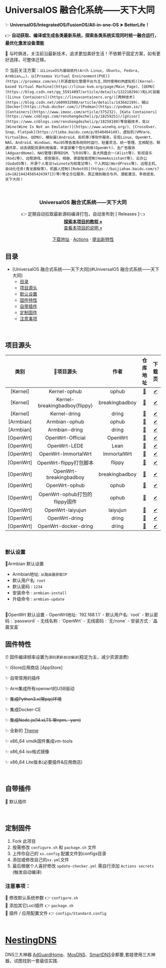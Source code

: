 # UniversalOS 融合化系统——天下大同
✨ **UniversalOS/IntegratedOS/FusionOS/All-in-one-OS ➤ BetterLife！**

👉 **自动获取、编译或生成各类最新系统，探索各类系统实现同时统一融合运行，最优化激发设备潜能**

🎯 与时俱进，关注前沿最新技术，追求更加美好生活！不依赖于固定方案，如有更好选择，可整体迁移。

⏰ 当前关注方案：`以LinuxOS为基础依托(Arch Linux, Ubuntu, Fedora, Armbian……)，以[Proxmox Virtual Environment(PVE)](https://proxmox.com/en/)开源虚拟化管理平台为主,同时使用KVM虚拟机([Kernel-based Virtual Machine](https://linux-kvm.org/page/Main_Page)、[QEMU](https://blog.csdn.net/qq_55914897/article/details/132218294))和LXC容器([Linux Containers])(https://linuxcontainers.org/)[两种技术](https://blog.csdn.net/z609932088/article/details/143642199)，辅以[Docker](https://hub.docker.com/)/[Podman](https://podman.io/) [Containers](https://www.imooc.com/article/375232)、[Kata Containers](https://www.cnblogs.com/renshengdezheli/p/18259251)/[gVisor](https://www.cnblogs.com/renshengdezheli/p/18258180)等容器技术，佐以[Wine(Wine Is Not an Emulator)](https://www.winehq.org/)、[CrossOver、Snap、Flatpak](https://tieba.baidu.com/p/8540464149)、虚拟机(VMVare、VirtualBox、QEMU)、模拟器(Android、街机等)等软件服务，实现Linux、OpenWrt、NAS、Android、Windows、MacOS等各类系统同时运行、轻量灵活、统一管理、互相配合、联通共享，动态调配资源利用强度，丰富部署个性化网络(OpenWrt)、去广告服务(AdguardHome)、NAS管理(群晖DSM、飞牛OS等)、各大网盘合一(Alist等)、影视音乐(Kodi等)、远程游戏、感官娱乐、相册、家庭智能控制(HomeAssistant等)、云办公(GodoOS等)、开源个人笔记(wiznote为知笔记等)、个人网站(WordPress等)、远程主机、自动化任务(青龙面板等)、机器人控制([RobotOS](https://baijiahao.baidu.com/s?id=1821442456542439713)等)等全方位服务，真正做到融合与共、潜能激活、多效迸发、天下大同！       `


<br />


  </a>
  <h3 align="center">UniversalOS 融合式系统——天下大同</h3>
  <p align="center">
    👉 定期自动拉取最新源码编译打包，自动发布到 [<a herf="https://github.com/FoxDring/UniversalOS/releases"> Releases </a>]👈
    <br />
    <a href="https://github.com/FoxDring/UniversalOS/@Documents"><strong>探索本项目的教程 »</strong></a>
    <br />
    <a href="https://github.com/FoxDring/UniversalOS/@Readme">查看本项目的说明 »</a>
	<br />
    <br />
    <a href="https://github.com/FoxDring/UniversalOS/releases">下载地址</a>
    ·
    <a href="https://github.com/FoxDring/UniversalOS/actions">Actions</a>
    ·
    <a href="https://github.com/FoxDring/UniversalOS/issues">提出新特性</a>
  </p>

</p>

## 目录

- [UniversalOS 融合式系统——天下大同](#UniversalOS 融合式系统——天下大同)
  - [目录](#目录)
  - [项目源头](#项目源头)
  - [默认设置](#默认设置)
  - [固件特性](#固件特性)
  - [自带插件](#自带插件)
  - [定制固件](#定制固件)   
  - [注意事项](#注意事项)


<br>


## 项目源头

|         类别         |           🎯项目源头        |         作者         |        仓库地址         |              下载页          |
| :------------------------: | :---------------------: | :-------------------: | :-------------------: | :--------------------------: |
|  [Kernel] |             Kernel-ophub                    |  ophub |[🍕](https://github.com/ophub/kernel) |  [✔](https://github.com/ophub/kernel/tags) |
|  [Kernel] |             Kernel-breakingbadboy(flippy)                    |  breakingbadboy |[🍕](https://github.com/breakingbadboy/OpenWrt) |  [✔](https://github.com/breakingbadboy/OpenWrt/tags) |
|  [Kernel] |             Kernel-dring                    |  dring |[🍕](https://github.com/FoxDring/UniversalOS) |  [✔](https://github.com/FoxDring/UniversalOS/tags) |
|  [Armbian] |             Armbian-ophub                    |  ophub |[🍕](https://github.com/ophub/amlogic-s9xxx-armbian) |  [✔](https://github.com/ophub/amlogic-s9xxx-armbian/tags) |
|  [Armbian] |             Armbian-dring                    |  dring |[🍕](https://github.com/FoxDring/UniversalOS) |  [✔](https://github.com/FoxDring/UniversalOS/tags) |
|  [OpenWrt] |             OpenWrt-Official                    |  OpenWrt |[🍕](https://github.com/openwrt/openwrt) |  [✔](https://firmware-selector.openwrt.org/) |
|  [OpenWrt] |             OpenWrt-LEDE                    |  Lean |[🍕](https://github.com/coolsnowwolf/lede) |  [✔](https://github.com/coolsnowwolf/lede/releases) |
|  [OpenWrt] |             OpenWrt-ImmortalWrt                    |  ImmortalWrt |[🍕](https://github.com/immortalwrt/immortalwrt) |  [✔](https://github.com/immortalwrt/immortalwrt/tags) |
|  [OpenWrt] |             OpenWrt-flippy打包脚本                    |  flippy |[🍕](https://github.com/unifreq/openwrt_packit) |  [✔](https://github.com/unifreq/openwrt_packit) |
|  [OpenWrt] |             OpenWrt-breakingbadboy                    |  breakingbadboy |[🍕](https://github.com/breakingbadboy/OpenWrt) |  [✔](https://github.com/breakingbadboy/OpenWrt/tags) |
|  [OpenWrt] |             OpenWrt-ophub                    |  ophub |[🍕](https://github.com/ophub/amlogic-s9xxx-openwrt) |  [✔](https://github.com/ophub/amlogic-s9xxx-openwrt/tags) |
|  [OpenWrt] |             OpenWrt-ophub打包的flippy固件                    |  ophub |[🍕](https://github.com/ophub/flippy-openwrt-actions) |  [✔](https://github.com/ophub/flippy-openwrt-actions/tags) |
|  [OpenWrt] |             OpenWrt-laiyujun                    |  laiyujun |[🍕](https://github.com/laiyujun/Actions_OpenWrt-Amlogic) |  [✔](https://github.com/laiyujun/Actions_OpenWrt-Amlogic/tags) |
|  [OpenWrt] |             OpenWrt-dring                    |  dring |[🍕](https://github.com/FoxDring/UniversalOS) |  [✔](https://github.com/FoxDring/UniversalOS/tags) |
|  [OpenWrt] |             OpenWrt-docker-dring                    |  dring |[🍕](https://hub.docker.com/repository/docker/foxdring/openwrt-aarch64/general) |  [✔](https://hub.docker.com/repository/docker/foxdring/openwrt-aarch64/tags) |



<br>

### 默认设置
🎯Armbian 默认设置
- Armbian地址: `从路由器获取IP`
- 默认用户名: `root`
- 默认密码  : `1234`
- 安装命令  : `armbian-install`
- 升级命令  : `armbian-update`

<br>
🎯OpenWrt 默认设置
- OpenWrt地址: `192.168.1.1`
- 默认用户名: `root`
- 默认密码  : `password`
- 无线名称  : `OpenWrt`
- 无线密码  : `无/none`
- 安装方式  : `晶晨宝盒`
<br>



## 固件特性
⏰ 固件编译频率设置为`源码更新自动编译`(稳定为主，减少资源浪费)

✨ iStore应用商店 [AppStore]

✨ 自带常用的插件

✨ Arm集成所有openwrt的USB驱动

✨ ~~集成Python3.x(带pip)环境~~

✨ 集成Docker-CE

✨ ~~集成Node.js(14.xLTS 带npm、yarn)~~

✨ 全新的 [Theme](https://github.com/jerrykuku/luci-theme-argon)

✨ x86_64 vmdk固件集成vm-tools

✨ x86_64 iso格式镜像

✨ x86_64 Lite版本(必要插件&应用商店)

<br>

## 自带插件
🍕 默认插件


<br>

## 定制固件
1. Fork 此项目
2. 按需修改 ```configure.sh``` 和 ```package.sh``` 文件
3. 上传你自己的 ```xx.config``` 配置文件到configs目录
4. 添加或修改自己的``````xx.yml``````文件
5. 最后根据个人喜好修改 ```update-checker.yml``` 需自行添加 ```Actions secrets``` (触发自动编译)

### 注意事项：
📌 修改默认系统参数 👉 ```configure.sh```   
📌 添加其它Luci插件 👉 ```package.sh```   
📌 插件 / 应用配置文件 👉 ```configs/Standard.config```   
<br>



# [NestingDNS](https://github.com/217heidai/NestingDNS)
DNS三大神器 [AdGuardHome](https://github.com/AdguardTeam/AdGuardHome)、[MosDNS](https://github.com/IrineSistiana/mosdns)、[SmartDNS](https://github.com/pymumu/smartdns)全都要,套娃使用三大神器，试图找到一套最佳实践.
